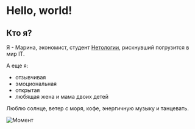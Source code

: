 # Hello, world!

## Кто я?

Я - Марина, экономист, студент [Нетологии](https://netology.ru/netology-branding), рискнувший погрузится в мир IT. 

А еще я:
- отзывчивая
- эмоциональная
- открытая
- любящая жена и мама двоих детей

Люблю солнце, ветер с моря, кофе, энергичную музыку и танцевать.

![Момент](https://drive.google.com/file/d/1aMjVmPdT1y2vPsOALy8-C2c2_7Pz2Rqf/view)
